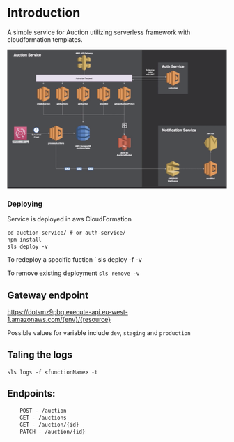 # Introduction #

A simple service for Auction utilizing serverless framework with cloudformation templates.

![image info](./architechure.png)

### Deploying
Service is deployed in aws CloudFormation

```
cd auction-service/ # or auth-service/
npm install
sls deploy -v
```

To redeploy a specific fuction ` sls deploy -f <function-name> -v

To remove existing deployment `sls remove -v`

## Gateway endpoint

https://dotsmz9pbg.execute-api.eu-west-1.amazonaws.com/{env}/{resource}

Possible values for <env> variable include `dev`, `staging` and `production`

## Taling the logs
`sls logs -f <functionName> -t`


## Endpoints:
```
    POST - /auction
    GET - /auctions
    GET - /auction/{id}
    PATCH - /auction/{id}
```
